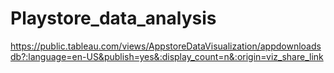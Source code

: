 # Playstore_data_analysis


<!--- app download dashboard embed  --->

https://public.tableau.com/views/AppstoreDataVisualization/appdownloadsdb?:language=en-US&publish=yes&:display_count=n&:origin=viz_share_link
